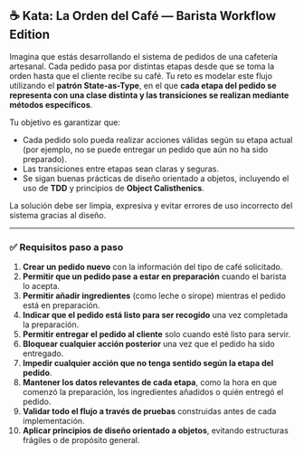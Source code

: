 ## ☕ Kata: La Orden del Café — Barista Workflow Edition

Imagina que estás desarrollando el sistema de pedidos de una cafetería artesanal. Cada pedido pasa por distintas etapas desde que se toma la orden hasta que el cliente recibe su café. Tu reto es modelar este flujo utilizando el **patrón State-as-Type**, en el que **cada etapa del pedido se representa con una clase distinta y las transiciones se realizan mediante métodos específicos**.

Tu objetivo es garantizar que:

* Cada pedido solo pueda realizar acciones válidas según su etapa actual (por ejemplo, no se puede entregar un pedido que aún no ha sido preparado).
* Las transiciones entre etapas sean claras y seguras.
* Se sigan buenas prácticas de diseño orientado a objetos, incluyendo el uso de **TDD** y principios de **Object Calisthenics**.

La solución debe ser limpia, expresiva y evitar errores de uso incorrecto del sistema gracias al diseño.

---

### ✅ Requisitos paso a paso

1. **Crear un pedido nuevo** con la información del tipo de café solicitado.
2. **Permitir que un pedido pase a estar en preparación** cuando el barista lo acepta.
3. **Permitir añadir ingredientes** (como leche o sirope) mientras el pedido está en preparación.
4. **Indicar que el pedido está listo para ser recogido** una vez completada la preparación.
5. **Permitir entregar el pedido al cliente** solo cuando esté listo para servir.
6. **Bloquear cualquier acción posterior** una vez que el pedido ha sido entregado.
7. **Impedir cualquier acción que no tenga sentido según la etapa del pedido**.
8. **Mantener los datos relevantes de cada etapa**, como la hora en que comenzó la preparación, los ingredientes añadidos o quién entregó el pedido.
9. **Validar todo el flujo a través de pruebas** construidas antes de cada implementación.
10. **Aplicar principios de diseño orientado a objetos**, evitando estructuras frágiles o de propósito general.
